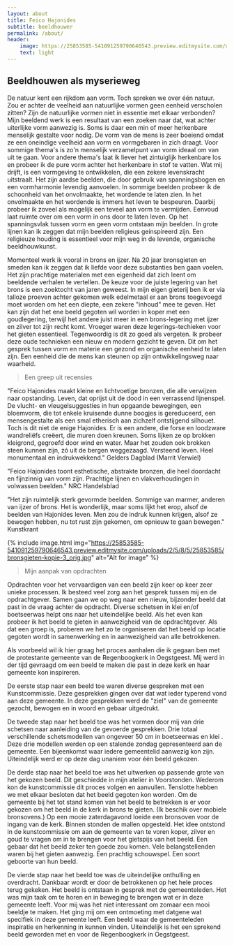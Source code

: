 ```yaml
---
layout: about
title: Feico Hajonides
subtitle: beeldhouwer
permalink: /about/
header:
    image: https://25853585-541091259790646543.preview.editmysite.com/uploads/2/5/8/5/25853585/visie_orig.jpg
    text: light
---
```


## Beeldhouwen als myserieweg

De natuur kent een rijkdom aan vorm. Toch spreken we over één natuur. Zou er achter de veelheid aan natuurlijke vormen geen eenheid verscholen zitten? Zijn de natuurlijke vormen niet in essentie met elkaar verbonden? Mijn beeldend werk is een resultaat van een zoeken naar dat, wat achter uiterlijke vorm aanwezig is. Soms is daar een min of meer herkenbare menselijk gestalte voor nodig. De vorm van de mens is zeer boeiend omdat ze een oneindige veelheid aan vorm en vormgebaren in zich draagt. Voor sommige thema's is zo'n menselijk verzamelpunt van vorm ideaal om van uit te gaan. Voor andere thema's laat ik liever het zintuiglijk herkenbare los en probeer ik de pure vorm achter het herkenbare in stof te vatten.
Wat mij drijft, is een vormgeving te ontwikkelen, die een zekere levenskracht uitstraalt. Het zijn aardse beelden, die door gebruik van spanningsbogen en een vormharmonie levendig aanvoelen. In sommige beelden probeer ik de schoonheid van het onvolmaakte, het wordende te laten zien. In het onvolmaakte en het wordende is immers het leven te bespeuren. Daarbij probeer ik zoveel als mogelijk een teveel aan vorm te vermijden. Eenvoud laat ruimte over om een vorm in ons door te laten leven. Op het spanningsvlak tussen vorm en geen vorm ontstaan mijn beelden.
In grote lijnen kan ik zeggen dat mijn beelden religieus geinspireerd zijn. Een religieuze houding is essentieel voor mijn weg in de levende, organische beeldhouwkunst.

Momenteel werk ik vooral in brons en ijzer. Na 20 jaar bronsgieten en smeden kan ik zeggen dat ik liefde voor deze substanties ben gaan voelen. Het zijn prachtige materialen met een eigenheid dat zich leent om beeldende verhalen te vertellen. De keuze voor de juiste legering van het brons is een zoektocht van jaren geweest. In mijn eigen gieterij ben ik er via talloze proeven achter gekomen welk edelmetaal er aan brons toegevoegd moet worden om het een diepte, een zekere "inhoud" mee te geven. Het kan zijn dat het ene beeld gegoten wil worden in koper met een goudlegering, terwijl het andere juist meer in een brons-legering met ijzer en zilver tot zijn recht komt. Vroeger waren deze legerings-techieken voor het gieten essentieel. Tegenwoordig is dit zo goed als vergeten. Ik probeer deze oude technieken een nieuw en modern gezicht te geven. Dit om het gesprek tussen vorm en materie een gezond en organische eenheid te laten zijn. Een eenheid die de mens kan steunen op zijn ontwikkelingsweg naar waarheid.


> Een greep uit recensies

"Feico Hajonides maakt kleine en lichtvoetige bronzen, die alle verwijzen naar opstanding. Leven, dat oprijst uit de dood in een verrassend lijnenspel.
De vlucht- en vleugelsuggesties in hun opgaande bewegingen, een bloemvorm, die tot enkele kruisende dunne boogjes is gereduceerd, een mensengestalte als een smal etherisch aan zichzelf ontstijgend silhouet.
Toch is dit niet de enige Hajonides. Er is een andere, die forse en loodzware wandreliëfs creëert, die muren doen kreunen. Soms lijken ze op brokken kleigrond, gegroefd door wind en water. Maar het zouden ook brokken steen kunnen zijn, zó uit de bergen weggezaagd. Versteend leven. Heel monumentaal en indrukwekkend."
Gelders Dagblad (Marrit Verwiel)

"Feico Hajonides toont esthetische, abstrakte bronzen, die heel doordacht en fijnzinnig van vorm zijn. Prachtige lijnen en vlakverhoudingen in volwassen beelden."
NRC Handelsblad

"Het zijn ruimtelijk sterk gevormde beelden. Sommige van marmer, anderen van ijzer of brons. Het is wonderlijk, maar soms lijkt het erop, alsof de beelden van Hajonides leven. Men zou de indruk kunnen krijgen, alsof ze bewogen hebben, nu tot rust zijn gekomen, om opnieuw te gaan bewegen."
Kunstkrant


{% include image.html img="https://25853585-541091259790646543.preview.editmysite.com/uploads/2/5/8/5/25853585/bronsgieten-kopie-3_orig.jpg" alt="Alt for image" %}

> Mijn aanpak van opdrachten

Opdrachten voor het vervaardigen van een beeld zijn keer op keer zeer unieke processen. Ik besteed veel zorg aan het gesprek tussen mij en de opdrachtgever. Samen gaan we op weg naar een nieuw, bijzonder beeld dat past in de vraag achter de opdracht. Diverse schetsen in klei en/of boetseerwas helpt ons naar het uiteindelijke beeld. Als het even kan probeer ik het beeld te gieten in aanwezigheid van de opdrachtgever. Als dat een groep is, proberen we het zo te organiseren dat het beeld op locatie gegoten wordt in samenwerking en in aanwezigheid van alle betrokkenen.

Als voorbeeld wil ik hier graag het proces aanhalen die ik gegaan ben met de protestante gemeente van de Regenboogkerk in Oegstgeest. Mij werd in der tijd gevraagd om een beeld te maken die past in deze kerk en haar gemeente kon inspireren.

De eerste stap naar een beeld toe waren diverse gespreken met een Kunstcommissie. Deze gesprekken gingen over dat wat ieder typerend vond aan deze gemeente. In deze gesprekken werd de "ziel" van de gemeente gezocht, bewogen en in woord en gebaar uitgedrukt.

De tweede stap naar het beeld toe was het vormen door mij van drie schetsen naar aanleiding van de gevoerde gesprekken. Drie totaal verschillende schetsmodellen van ongeveer 50 cm in boetseerwas en klei . Deze drie modellen werden op een stalende zondag gepresenteerd aan de gemeente. Een bijeenkomst waar iedere gemeentelid aanwezig kon zijn. Uiteindelijk werd er op deze dag unaniem voor één beeld gekozen.

De derde stap naar het beeld toe was het uitwerken op passende grote van het gekozen beeld. Dit geschiedde in mijn atelier in Voorstonden. Wederom kon de kunstcommissie dit proces volgen en aanvullen. Tenslotte hebben we met elkaar besloten dat het beeld gegoten kon worden. Om de gemeente bij het tot stand komen van het beeld te betrekken is er voor
gekozen om het beeld ín de kerk in brons te gieten. (Ik beschik over mobiele bronsovens.) Op een mooie zaterdagavond loeide een bronsoven voor de ingang van de kerk. Binnen stonden de mallen opgesteld. Het idee ontstond in de kunstcommissie om aan de gemeente van te voren koper, zilver en goud te vragen om in te brengen voor het gietspijs van het beeld. Een gebaar dat het beeld zeker ten goede zou komen. Vele belangstellenden waren bij het gieten aanwezig. Een prachtig schouwspel. Een soort geboorte van hun beeld.

De vierde stap naar het beeld toe was de uiteindelijke onthulling en overdracht. Dankbaar wordt er door de betrokkenen op het hele proces terug gekeken. Het beeld is ontstaan in gesprek met de gemeenteleden. Het was mijn taak om te horen en in beweging te brengen wat er in deze gemeente leeft. Voor mij was het niet interessant om zomaar een mooi beeldje te maken. Het ging mij om een ontmoeting met datgene wat specifiek in deze gemeente leeft. Een beeld waar de gemeenteleden inspiratie en herkenning in kunnen vinden. Uiteindelijk is het een sprekend beeld geworden met en voor de Regenboogkerk in Oegstgeest.
